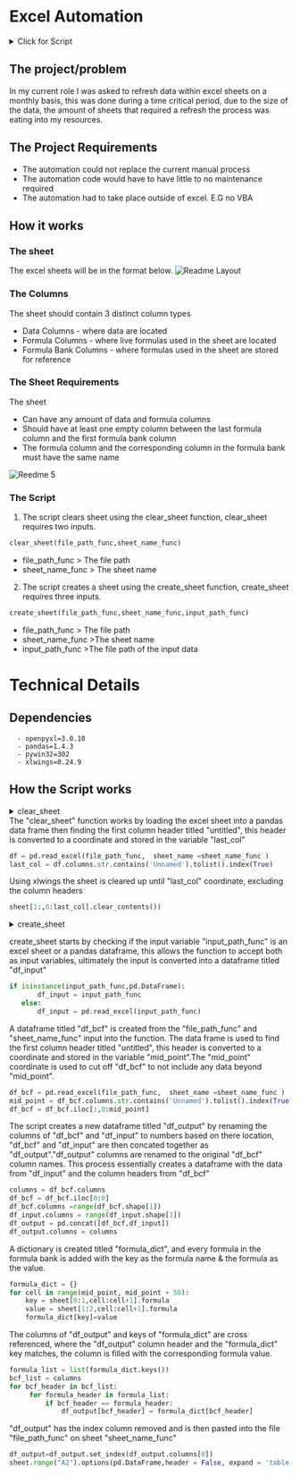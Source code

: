 # Excel Automation
<details><summary>Click for Script</summary>
<p>

```python
create_sheet(file_path_func,sheet_name_func,input_path_func)
```

</p>
</details>

## The project/problem 
In my current role I was asked to refresh data within excel sheets on a monthly basis, this was done during a time critical period, due to the size of the data, the amount of sheets that required a refresh the process was eating into my resources.
## The Project Requirements 
- The automation could not replace the current manual process
- The automation code would have to have little to no maintenance required
- The automation had to take place outside of excel. E.G no VBA 
## How it works
### The sheet
The excel sheets will be in the format below.
![Readme Layout](https://user-images.githubusercontent.com/54468620/207132124-cabf5bcb-ffec-4775-abf6-2601ae18d33c.jpg)

### The Columns
The sheet should contain 3 distinct column types
- Data Columns - where data are located
- Formula Columns - where live formulas used in the sheet are located
- Formula Bank Columns - where formulas used in the sheet are stored for reference 

### The Sheet Requirements
The sheet 
- Can have any amount of data and formula columns
- Should have at least one empty column between the last formula column and the first formula bank column
- The formula column and the corresponding column in the formula bank must have the same name

![Reedme 5](https://user-images.githubusercontent.com/54468620/207138239-cdc443b9-4445-460d-be38-44a50c4ec18b.jpg)

### The Script 
1. The script clears sheet using the clear_sheet function, clear_sheet requires two inputs.
```Python
clear_sheet(file_path_func,sheet_name_func)
 ```
* file_path_func > The file path 
* sheet_name_func > The sheet name 
2. The script creates a sheet using the create_sheet function,  create_sheet requires three inputs.
```Python
create_sheet(file_path_func,sheet_name_func,input_path_func)
 ```
* file_path_func > The file path 
* sheet_name_func >The sheet name 
* input_path_func >The file path of the input data 

# Technical Details
## Dependencies
```
  - openpyxl=3.0.10
  - pandas=1.4.3
  - pywin32=302
  - xlwings=0.24.9
```
## How the Script works
<details><summary>clear_sheet</summary>
<p>

```python
def clear_sheet(file_path_func,sheet_name_func): 
    df = pd.read_excel(file_path_func,  sheet_name =sheet_name_func )
    last_col = df.columns.str.contains('Unnamed').tolist().index(True) 
    sheet = wb.sheets[sheet_name_func]
    sheet[1:,0:last_col].clear_contents()
```

</p>
</details>
The "clear_sheet" function works by loading the excel sheet into a pandas data frame then finding the first column header titled "untitled", this header is converted to a coordinate and stored in the variable "last_col"

```python
df = pd.read_excel(file_path_func,  sheet_name =sheet_name_func )
last_col = df.columns.str.contains('Unnamed').tolist().index(True) 
```
Using xlwings the sheet is cleared up until  "last_col" coordinate, excluding the column headers
```python
sheet[1:,0:last_col].clear_contents()) 
```
<details><summary>create_sheet</summary>
<p>

```python
def create_sheet(file_path_func,sheet_name_func,input_path_func):
    
    if isinstance(input_path_func,pd.DataFrame):
        df_input = input_path_func
    else:
        df_input = pd.read_excel(input_path_func)
    
    df_bcf = pd.read_excel(file_path_func,  sheet_name =sheet_name_func )
    mid_point = df_bcf.columns.str.contains('Unnamed').tolist().index(True)
    df_bcf = df_bcf.iloc[:,0:mid_point]
    
    columns = df_bcf.columns 
    df_bcf = df_bcf.iloc[0:0]
    df_bcf.columns =range(df_bcf.shape[1])
    df_input.columns = range(df_input.shape[1]) 
    df_output = pd.concat([df_bcf,df_input])
    df_output.columns = columns 
    
    wb = xw.Book(file_path_func)
    sheet = wb.sheets[sheet_name_func]
    
    formula_dict = {}
    for cell in range(mid_point, mid_point + 50):
        key = sheet[0:1,cell:cell+1].formula
        value = sheet[1:2,cell:cell+1].formula
        formula_dict[key]=value
    
    formula_list = list(formula_dict.keys())
    bcf_list = columns 
    for bcf_header in bcf_list:
        for formula_header in formula_list:
            if bcf_header == formula_header:
                df_output[bcf_header] = formula_dict[bcf_header]
    df_output=df_output.set_index(df_output.columns[0]) 
    sheet.range("A2").options(pd.DataFrame,header = False, expand = 'table',chunksize=1000).value = df_output
```
</p>
</details>

create_sheet starts by checking if the input variable "input_path_func" is an excel sheet or a pandas dataframe, this allows the function to accept both as input variables, ultimately the input is converted into a dataframe titled "df_input"
 ```python
if isinstance(input_path_func,pd.DataFrame):
        df_input = input_path_func
    else:
        df_input = pd.read_excel(input_path_func) 
```

A dataframe titled "df_bcf" is created from the "file_path_func" and "sheet_name_func" input into the function. The data frame is used to find the first column header titled "untitled", this header is converted to a coordinate and stored in the variable "mid_point".The "mid_point" coordinate is used to cut off "df_bcf" to not include any data beyond "mid_point".

```python
df_bcf = pd.read_excel(file_path_func,  sheet_name =sheet_name_func )
mid_point = df_bcf.columns.str.contains('Unnamed').tolist().index(True)
df_bcf = df_bcf.iloc[:,0:mid_point] 
```

The script creates a new dataframe titled "df_output" by renaming the columns of "df_bcf" and "df_input" to numbers based on there location, "df_bcf" and "df_input" are then concated together as "df_output"."df_output" columns are renamed to the original "df_bcf" column names. This process essentially creates a dataframe with the data from "df_input" and the column headers from "df_bcf"

```python
columns = df_bcf.columns 
df_bcf = df_bcf.iloc[0:0]
df_bcf.columns =range(df_bcf.shape[1])
df_input.columns = range(df_input.shape[1]) 
df_output = pd.concat([df_bcf,df_input])
df_output.columns = columns
```

A dictionary is created titled "formula_dict", and every formula in the formula bank is added with the key as the formula name & the formula as the value. 

```python
formula_dict = {}
for cell in range(mid_point, mid_point + 50):
    key = sheet[0:1,cell:cell+1].formula
    value = sheet[1:2,cell:cell+1].formula
    formula_dict[key]=value
```

The columns of "df_output" and keys of "formula_dict" are cross referenced, where the "df_output" column header and the "formula_dict" key matches, the column is filled with the corresponding formula value.

```python
formula_list = list(formula_dict.keys())
bcf_list = columns 
for bcf_header in bcf_list:
     for formula_header in formula_list:
         if bcf_header == formula_header:
             df_output[bcf_header] = formula_dict[bcf_header]
```

"df_output" has the index column removed and is then pasted into the file "file_path_func" on sheet "sheet_name_func"

```python
df_output=df_output.set_index(df_output.columns[0]) 
sheet.range("A2").options(pd.DataFrame,header = False, expand = 'table',chunksize=1000).value = df_output
```

